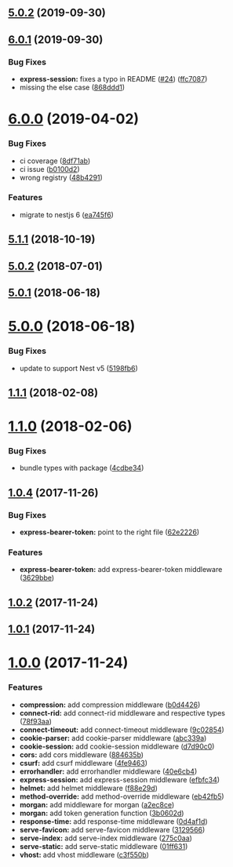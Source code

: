 <a name="5.0.2"></a>
## [5.0.2](https://github.com/asheliahut/nest-middlewares/compare/v6.0.1...v5.0.2) (2019-09-30)



<a name="6.0.1"></a>
## [6.0.1](https://github.com/asheliahut/nest-middlewares/compare/v6.0.0...v6.0.1) (2019-09-30)


### Bug Fixes

* **express-session:** fixes a typo in README ([#24](https://github.com/asheliahut/nest-middlewares/issues/24)) ([ffc7087](https://github.com/asheliahut/nest-middlewares/commit/ffc7087))
* missing the else case ([868ddd1](https://github.com/asheliahut/nest-middlewares/commit/868ddd1))



<a name="6.0.0"></a>
# [6.0.0](https://github.com/asheliahut/nest-middlewares/compare/v5.1.1...v6.0.0) (2019-04-02)


### Bug Fixes

* ci coverage ([8df71ab](https://github.com/asheliahut/nest-middlewares/commit/8df71ab))
* ci issue ([b0100d2](https://github.com/asheliahut/nest-middlewares/commit/b0100d2))
* wrong registry ([48b4291](https://github.com/asheliahut/nest-middlewares/commit/48b4291))


### Features

* migrate to nestjs 6 ([ea745f6](https://github.com/asheliahut/nest-middlewares/commit/ea745f6))



<a name="5.1.1"></a>
## [5.1.1](https://github.com/asheliahut/nest-middlewares/compare/v5.0.2...v5.1.1) (2018-10-19)



<a name="5.0.2"></a>
## [5.0.2](https://github.com/asheliahut/nest-middlewares/compare/v5.0.1...v5.0.2) (2018-07-01)



<a name="5.0.1"></a>
## [5.0.1](https://github.com/asheliahut/nest-middlewares/compare/v5.0.0...v5.0.1) (2018-06-18)



<a name="5.0.0"></a>
# [5.0.0](https://github.com/asheliahut/nest-middlewares/compare/v1.1.1...v5.0.0) (2018-06-18)


### Bug Fixes

* update to support Nest v5 ([5198fb6](https://github.com/asheliahut/nest-middlewares/commit/5198fb6))



<a name="1.1.1"></a>
## [1.1.1](https://github.com/asheliahut/nest-middlewares/compare/v1.1.0...v1.1.1) (2018-02-08)



<a name="1.1.0"></a>
# [1.1.0](https://github.com/asheliahut/nest-middlewares/compare/v1.0.4...v1.1.0) (2018-02-06)


### Bug Fixes

* bundle types with package ([4cdbe34](https://github.com/asheliahut/nest-middlewares/commit/4cdbe34))



<a name="1.0.4"></a>
## [1.0.4](https://github.com/asheliahut/nest-middlewares/compare/v1.0.2...v1.0.4) (2017-11-26)


### Bug Fixes

* **express-bearer-token:** point to the right file ([62e2226](https://github.com/asheliahut/nest-middlewares/commit/62e2226))


### Features

* **express-bearer-token:** add express-bearer-token middleware ([3629bbe](https://github.com/asheliahut/nest-middlewares/commit/3629bbe))



<a name="1.0.2"></a>
## [1.0.2](https://github.com/asheliahut/nest-middlewares/compare/v1.0.1...v1.0.2) (2017-11-24)



<a name="1.0.1"></a>
## [1.0.1](https://github.com/asheliahut/nest-middlewares/compare/1.0.0...v1.0.1) (2017-11-24)



<a name="1.0.0"></a>
# [1.0.0](https://github.com/asheliahut/nest-middlewares/compare/f88e29d...1.0.0) (2017-11-24)


### Features

* **compression:** add compression middleware ([b0d4426](https://github.com/asheliahut/nest-middlewares/commit/b0d4426))
* **connect-rid:** add connect-rid middleware and respective types ([78f93aa](https://github.com/asheliahut/nest-middlewares/commit/78f93aa))
* **connect-timeout:** add connect-timeout middleware ([9c02854](https://github.com/asheliahut/nest-middlewares/commit/9c02854))
* **cookie-parser:** add cookie-parser middleware ([abc339a](https://github.com/asheliahut/nest-middlewares/commit/abc339a))
* **cookie-session:** add cookie-session middleware ([d7d90c0](https://github.com/asheliahut/nest-middlewares/commit/d7d90c0))
* **cors:** add cors middleware ([884635b](https://github.com/asheliahut/nest-middlewares/commit/884635b))
* **csurf:** add csurf middleware ([4fe9463](https://github.com/asheliahut/nest-middlewares/commit/4fe9463))
* **errorhandler:** add errorhandler middleware ([40e6cb4](https://github.com/asheliahut/nest-middlewares/commit/40e6cb4))
* **express-session:** add express-session middleware ([efbfc34](https://github.com/asheliahut/nest-middlewares/commit/efbfc34))
* **helmet:** add helmet middleware ([f88e29d](https://github.com/asheliahut/nest-middlewares/commit/f88e29d))
* **method-override:** add method-override middleware ([eb42fb5](https://github.com/asheliahut/nest-middlewares/commit/eb42fb5))
* **morgan:** add middleware for morgan ([a2ec8ce](https://github.com/asheliahut/nest-middlewares/commit/a2ec8ce))
* **morgan:** add token generation function ([3b0602d](https://github.com/asheliahut/nest-middlewares/commit/3b0602d))
* **response-time:** add response-time middleware ([0d4af1d](https://github.com/asheliahut/nest-middlewares/commit/0d4af1d))
* **serve-favicon:** add serve-favicon middleware ([3129566](https://github.com/asheliahut/nest-middlewares/commit/3129566))
* **serve-index:** add serve-index middleware ([275c0aa](https://github.com/asheliahut/nest-middlewares/commit/275c0aa))
* **serve-static:** add serve-static middleware ([01ff631](https://github.com/asheliahut/nest-middlewares/commit/01ff631))
* **vhost:** add vhost middleware ([c3f550b](https://github.com/asheliahut/nest-middlewares/commit/c3f550b))



